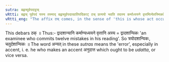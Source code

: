 ```yaml
---
sutra: बह्वच्पूर्वपदाट्ठच्
vRtti: बह्वच् पूर्वपदं यस्य तस्माद् बह्वच्पूर्वपदात्प्रातिपदिकाट् ठच् प्रत्ययो भवति तदस्य कर्माध्ययने वृत्तमित्येतस्मिन्नर्थे । ठकोपवादः ॥
vRtti_eng: "The affix ठच् comes, in the sense of 'this is whose act occurring in study', after a compound having a polysyllabic word as a prior member."
---
```

This debars ठक् ॥ Thus:- द्वादशान्यानि कर्माण्यध्ययने वृत्तानि अस्य = द्वादशान्यिकः 'an examinee who commits twelve mistakes in his reading'. So त्रयोदशान्यिकः, चतुर्दशान्यिकः ॥ The word अन्यत् in these _sutras_ means the 'error', especially in accent, i. e. he who makes an accent अनुदात्त which ought to be _udatta_, or vice versa.
